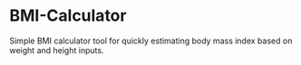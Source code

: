 # BMI-Calculator
Simple BMI calculator tool for quickly estimating body mass index based on weight and height inputs.
